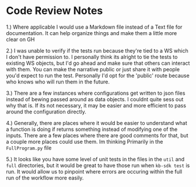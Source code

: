 # Code Review Notes

1.) Where applicable I would use a Markdown file instead of a Text file for documentation. It can help organize things and make them a little more clear on GH

2.) I was unable to verify if the tests run because they're tied to a WS which I don't have permission to. I personally think its alright to tie the tests to existing WS objects, but I'd go ahead and make sure that others can interact with them. You can make the narrative public or just share it with people you'd expect to run the test. Personally I'd opt for the 'public' route because who knows who will run them in the future.

3.) There are a few instances where configurations get written to json files instead of bewing passed around as data objects. I couldnt quite sess out why that is. If its not necessary, it may be easier and more efficient to pass around the configuration directly.

4.) Generally, there are places where it would be easier to understand what a function is doing if returns something instead of modifying one of the inputs. There are a few places where there are good comments for that, but a couple more places could use them. Im thinking Primarily in the `FullProgram.py` file

5.) It looks like you have some level of unit tests in the files in the `util` and `full` directories, but it would be great to have those run when `kb-sdk test` is run. It would allow us to pinpoint where errors are occuring within the full run of the workflow more easily.

